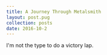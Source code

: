 ```yaml
---
title: A Journey Through Metalsmith
layout: post.pug
collection: posts
date: 2016-10-2
---
```


I'm not the type to do a victory lap.